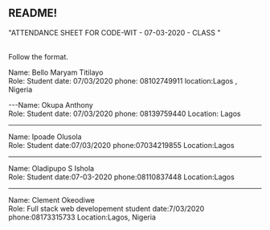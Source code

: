## README!

"ATTENDANCE SHEET FOR CODE-WIT - 07-03-2020 - CLASS "

<br/> Follow the format.<br/>

Name: Bello Maryam Titilayo <br/>
Role: Student
date: 07/03/2020
phone: 08102749911
location:Lagos , Nigeria

---Name: Okupa Anthony <br/>
Role: Student
date: 07/03/2020
phone: 08139759440
Location: Lagos

---

Name: Ipoade Olusola <br/>
Role: Student
date:07/03/2020
phone:07034219855
Location:Lagos

---

Name: Oladipupo S Ishola <br/>
Role: Student
date:07-03-2020
phone:08110837448
Location:Lagos

---

Name: Clement Okeodiwe <br/>
Role: Full stack web developement student
date:7/03/2020
phone:08173315733
Location:Lagos, Nigeria
